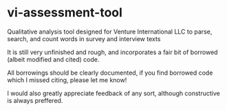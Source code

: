 # vi-assessment-tool
Qualitative analysis tool designed for Venture International LLC to parse, search, and count words in survey and interview texts

It is still very unfinished and rough, and incorporates a fair bit of borrowed (albeit modified and cited) code.

All borrowings should be clearly documented, if you find borrowed code which I missed citing, please let me know!

I would also greatly appreciate feedback of any sort, although constructive is always preffered.
